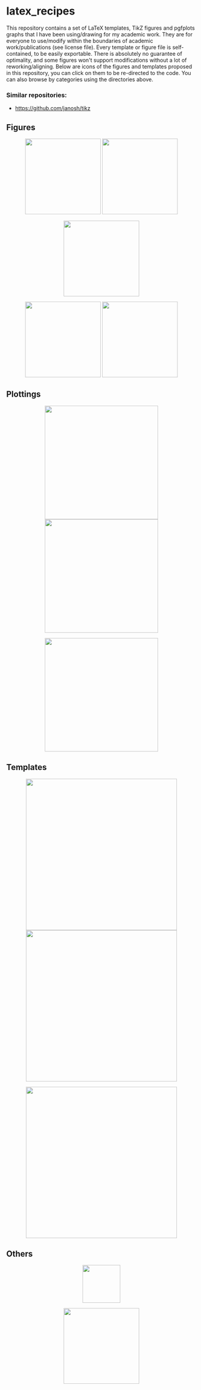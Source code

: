 # latex_recipes

This repository contains a set of LaTeX templates, TikZ figures and pgfplots graphs that I have been using/drawing for my academic work.
They are for everyone to use/modify within the boundaries of academic work/publications (see license file). Every template or figure file is self-contained, to be easily exportable. There is absolutely no guarantee of optimality, and some figures won't support modifications without a lot of reworking/aligning. Below are icons of the figures and templates proposed in this repository, you can click on them to be re-directed to the code. You can also browse by categories using the directories above.

### Similar repositories:

- https://github.com/janosh/tikz

## Figures

<p align="center">
  <a href="figures/physics/turek/turek.tex"><img height="200" alt="" src="figures/physics/turek/turek.jpg"></a>
  <a href="figures/neural_networks/simple_network/simple_network.tex"><img height="200" alt="" src="figures/neural_networks/simple_network/simple_network.jpg"></a>
</p>
 
<p align="center">
  <a href="figures/neural_networks/large_network/large_network.tex"><img height="200" alt="" src="figures/neural_networks/large_network/large_network.jpg"></a>
</p>

<p align="center">
  <a href="figures/schematics/workflow/workflow.tex"><img height="200" alt="" src="figures/schematics/workflow/workflow.jpg"></a>
  <a href="figures/physics/lorenz/lorenz.tex"><img height="200" alt="" src="figures/physics/lorenz/lorenz.jpg"></a>
</p>

## Plottings

<p align="center">
  <a href="plottings/maths/rosenbrock_function/rosenbrock_function.tex"><img height="300" alt="" src="plottings/maths/rosenbrock_function/rosenbrock_function.jpg"></a>
  <a href="plottings/misc/cfef/cfef.tex"><img height="300" alt="" src="plottings/misc/cfef/cfef.jpg"></a>
</p>

<p align="center">
  <a href="plottings/data/lorenz_control/lorenz_control.tex"><img height="300" alt="" src="plottings/data/lorenz_control/lorenz_control.jpg"></a>
</p>

## Templates

<p align="center">
  <a href="templates/letter/letter.tex"><img height="400" alt="" src="templates/letter/letter.jpg"></a>
  <a href="templates/thesis/main.tex"><img height="400" alt="" src="templates/thesis/thesis.jpg"></a>
</p>

<p align="center">
  <a href="templates/beamer/beamer.tex"><img height="400" alt="" src="templates/beamer/beamer.jpg"></a>
</p>

## Others

<p align="center">
  <a href="others/code/code.tex"><img height="100" alt="" src="others/code/code.jpg"></a>
</p>

<p align="center">
  <a href="others/git/git.tex"><img height="200" alt="" src="others/git/git.jpg"></a>
</p>
